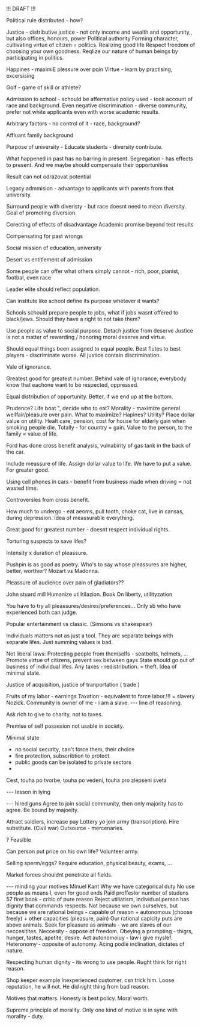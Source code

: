 
!!! DRAFT !!!

Political rule distributed - how?


Justice - distributive justice - not only income and wealth and opportunity,, but also offices,
honours, power
Political authority
Forming character, cultivating virtue of citizen = politics.
Realizing good life
Respect freedom of choosing your own goodness.
Reqlize our nature of human beings by participating in politics.

Happines - maximiE plessure over pqin
Virtue - learn by practising, excersising

Golf - game of skill or athlete?

Admission to school - schould be affermative policy used - took account of race and background. Even negative discrimination - diverse community, prefer not white applicants even with worse academic results.

Arbitrary factors - no control of it - race, background?

Affluant family background

Purpose of university - Educate students - diversity contribute.

What happened in past has no barring in present.
Segregation - has effects to present. And we maybe should compensate their opportunities

Result can not odrazovat potential

Legacy admmision - advantage to applicants with parents from that university.

Surround people with diveristy - but race doesnt need to mean diversity.
Goal of promoting diversion.

Corecting of effects of disadvantage
Academic promise beyond test results

Compensating for past wrongs

Social mission of education, university

Desert vs entitlement of admission

Some people can offer what others simply cannot - rich, poor, pianist, footbal, even race

Leader elite should reflect population.

Can institute like school define its purpose whetever it wants?

Schools schould prepare people to jobs, what if jobs wasnt offered to black/jews. Should they have a right to not take them?

Use people as value to social purpose.
Detach justice from deserve
Justice is not a matter of rewarding / honoring moral deserve and virtue.

Should equal things been assigned to equal people. Best flutes to best players - discriminate worse. All justice contain discrimination.

Vale of ignorance.

Greatest good for greatest number. Behind vale of ignorance, everybody know that eachone want to be respected, oppressed.

Equal distribution of opportunity.
Better, if we end up at the bottom.

Prudence?
Life boat ", decide who to eat?
Morality - maximize general wellfair/pleasure over pain.
What to maximize? Hapines? Utility?
Place dollar value on utility.
Healt care, pension, cost for house for elderly gain when smoking people die. Totally - for country = gain.
Value to the person, to the family = value of life.

Ford has done cross benefit analysis, vulnabirity of gas tank in the back of the car.

Include meassure of life. Assign dollar value to life.
We have to put a value. For greater good.

Using cell phones in cars - benefit from business made when driving = not wasted time.

Controversies from cross benefit.

How much to undergo - eat aeoms, pull tooth, choke cat, live in cansas, during depression. Idea of meassurable everything.

Great good for greatest number - doesnt respect individual rights.

Torturing suspects to save lifes?

Intensity x duration of pleassure.

Pushpin is as good as poetry.
Who's to say whose pleassures are higher, better, worthier? Mozart vs Madonna.

Pleassure of audience over pain of gladiators??

John stuard mill
Humanize utilitilazion.
Book On liberty, utilityzation

You have to try all pleassures/desires/preferences... Only sb who have experienced both can judge.

Popular entertainment vs classic. (Simsons vs shakespear)

Individuals matters not as just a tool. They are separate beings with separate lifes. Just summing values is bad.

Not liberal laws:
Protecting people from themselfs - seatbelts, helmets, ...
Promote virtue of citizens, prevent sex between gays
State should go out of business of individual lifes.
Any taxes - redistribution. = theft. Idea of minimal state.

Justice of acquisition, justice of tranportation ( trade )

Fruits of my labor - earnings
Taxation - equivalent to force labor.!!! = slavery
Nozick. Community is owner of me - i am a slave.
--- line of reasoning.

Ask rich to give to charity, not to taxes.

Premise of self possesion not usable in society.

Minimal state
- no social security, can't force them, their choice
- fire protection, subscribtion to protect
- public goods can be isolated to private sectors
-

Cest, touha po tvorbe, touha po vedeni, touha pro zlepseni sveta

--- lesson in lying

--- hired guns
Agree to join social community, then only majority has to agree. Be bound by majoeity.

Attract soldiers, increase pay
Lottery yo join army (transcription). Hire substitute. (Civil war)
Outsource - mercenaries.

? Feasible

Can person put price on his own life?
Volunteer army.

Selling sperm/eggs? Require education, physical beauty, exams, ...

Market forces shouldnt penetrate all fields.

--- minding your motives
Minuel Kant
Why we have categorical duty
No use people as means l, even for good ends
Paid proffeslor number of studens
57 firet book - critic of pure reason
Reject utiliatism, individual person has dignity that commands respects.
Not because we own ourselves, but because we are rational beings - capable of reason + autonomous (choose freely) + other capacities (pleasure, pain)
Our rational capicity puts are above animals.
Seek for pleasure as animals - we are slaves of our neccesitites. Neccesity - oppose of freedom.
Obeying a prompting - thigrs, hunger, tastes, apetite, desire.
Act autonomoiuy - law i give myslef.
Heteronomy - opposite of autonomy. Acing podle inclination, dictates of nature.

Respecting human dignity - its wrong to use people.
Rught think for right reason.

Shop keeper example
Inexperienced customer, csn trick him. Loose reputation, he will not. He did right thing from bad reason.


Motives that matters.
Honesty is best policy.
Moral worth.

Supreme principle of morality.
Only one kind of motive is in sync with morality - duty.

